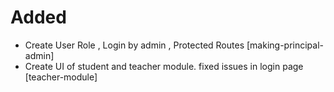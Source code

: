  # Added
 - Create User Role , Login by admin , Protected Routes [making-principal-admin]
 - Create UI of student and teacher module. fixed issues in login page [teacher-module]